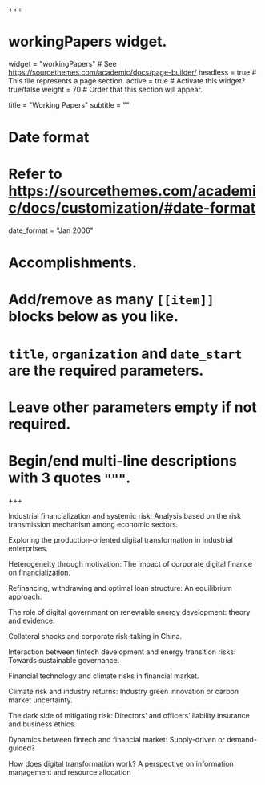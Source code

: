 +++
# workingPapers widget.
widget = "workingPapers"  # See https://sourcethemes.com/academic/docs/page-builder/
headless = true  # This file represents a page section.
active = true  # Activate this widget? true/false
weight = 70  # Order that this section will appear.

title = "Working Papers"
subtitle = ""

# Date format
#   Refer to https://sourcethemes.com/academic/docs/customization/#date-format
date_format = "Jan 2006"

# Accomplishments.
#   Add/remove as many `[[item]]` blocks below as you like.
#   `title`, `organization` and `date_start` are the required parameters.
#   Leave other parameters empty if not required.
#   Begin/end multi-line descriptions with 3 quotes `"""`.

+++


Industrial financialization and systemic risk: Analysis based on the risk transmission mechanism among economic sectors.

Exploring the production-oriented digital transformation in industrial enterprises.

Heterogeneity through motivation: The impact of corporate digital finance on financialization.

Refinancing, withdrawing and optimal loan structure: An equilibrium approach.

The role of digital government on renewable energy development: theory and evidence.

Collateral shocks and corporate risk-taking in China.

Interaction between fintech development and energy transition risks: Towards sustainable governance.

Financial technology and climate risks in financial market.

Climate risk and industry returns: Industry green innovation or carbon market uncertainty.

The dark side of mitigating risk: Directors’ and officers’ liability insurance and business ethics.

Dynamics between fintech and financial market: Supply-driven or demand-guided?

How does digital transformation work? A perspective on information management and resource allocation

